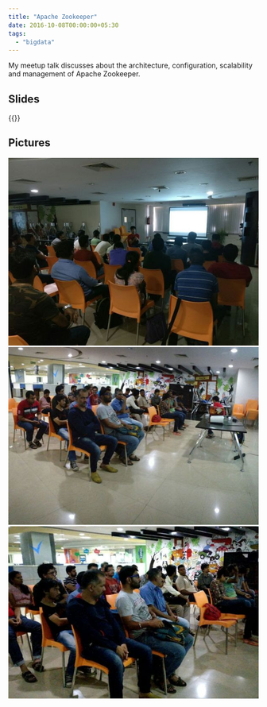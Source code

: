 ```yaml
---
title: "Apache Zookeeper"
date: 2016-10-08T00:00:00+05:30
tags:
  - "bigdata"
---
```


<!-- markdownlint-disable-file MD033 -->

My meetup talk discusses about the architecture, configuration,
scalability and management of Apache Zookeeper.

<!--more-->

## Slides

{{<slideshare qyiH1pC1qotEG5>}}

## Pictures

![apache_zookeeper_talentica_2](/meetup_pics/apache_zookeeper_talentica_2.jpg)
![apache_zookeeper_talentica_3](/meetup_pics/apache_zookeeper_talentica_3.jpg)
![apache_zookeeper_talentica_4](/meetup_pics/apache_zookeeper_talentica_4.jpg)
